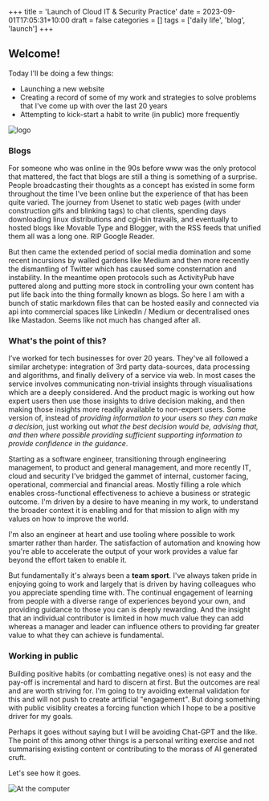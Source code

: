 +++
title = 'Launch of Cloud IT & Security Practice'
date = 2023-09-01T17:05:31+10:00
draft = false
categories = []
tags = ['daily life', 'blog', 'launch']
+++

## Welcome!

Today I'll be doing a few things:

- Launching a new website
- Creating a record of some of my work and strategies to solve problems that I've come up with over the last 20 years
- Attempting to kick-start a habit to write (in public) more frequently


![logo](/images/logo.png)

### Blogs

For someone who was online in the 90s before www was the only protocol that mattered, the fact that blogs are still a thing is something of a surprise.  People broadcasting their thoughts as a concept has existed in some form throughout the time I've been online but the experience of that has been quite varied. The journey from Usenet to static web pages (with under construction gifs and blinking tags) to chat clients, spending days downloading linux distributions and cgi-bin travails, and eventually to hosted blogs like Movable Type and Blogger, with the RSS feeds that unified them all was a long one. RIP Google Reader.

But then came the extended period of social media domination and some recent incursions by walled gardens like Medium and then more recently the dismantling of Twitter which has caused some consternation and instability.  In the meantime open protocols such as ActivityPub have puttered along and putting more stock in controlling your own content has put life back into the thing formally known as blogs.  So here I am with a bunch of static markdown files that can be hosted easily and connected via api into commercial spaces like LinkedIn / Medium or decentralised ones like Mastadon. Seems like not much has changed after all. 


### What's the point of this?

I’ve worked for tech businesses for over 20 years. They've all followed a similar archetype: integration of 3rd party data-sources, data processing and algorithms, and finally delivery of a service via web.  In most cases the service involves communicating non-trivial insights through visualisations which are a deeply considered. And the product magic is working out how expert users then use those insights to drive decision making, and then making those insights more readily available to non-expert users.  Some version of, instead of *providing information to your users so they can make a decision*, just working out *what the best decision would be, advising that, and then where possible providing sufficient supporting information to provide confidence in the guidance*. 

Starting as a software engineer, transitioning through engineering management, to product and general management, and more recently IT, cloud and security I've bridged the gammet of internal, customer facing, operational, commercial and financial areas. Mostly filling a role which enables cross-functional effectiveness to achieve a business or strategic outcome.  I'm driven by a desire to have meaning in my work, to understand the broader context it is enabling and for that mission to align with my values on how to improve the world.  

I'm also an engineer at heart and use tooling where possible to work smarter rather than harder.  The satisfaction of automation and knowing how you're able to accelerate the output of your work provides a value far beyond the effort taken to enable it. 

But fundamentally it's always been a **team sport**.  I've always taken pride in enjoying going to work and largely that is driven by having colleagues who you appreciate spending time with. The continual engagement of learning from people with a diverse range of experiences beyond your own, and providing guidance to those you can is deeply rewarding.  And the insight that an individual contributor is limited in how much value they can add whereas a manager and leader can influence others to providing far greater value to what they can achieve is fundamental. 

### Working in public

Building positive habits (or combatting negative ones) is not easy and the pay-off is incremental and hard to discern at first.  But the outcomes are real and are worth striving for. I'm going to try avoiding external validation for this and will not push to create artificial "engagement".  But doing something with public visiblity creates a forcing function which I hope to be a positive driver for my goals.  

Perhaps it goes without saying but I will be avoiding Chat-GPT and the like.  The point of this  among other things is a personal writing exercise and not summarising existing content or contributing to the morass of AI generated cruft. 

Let's see how it goes.  

![At the computer](https://toobstar.github.io/images/caveman_computer.jpg)


